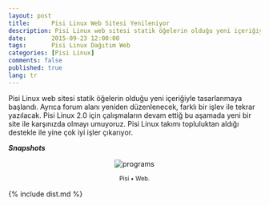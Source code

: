 ```yaml
---
layout: post
title:      Pisi Linux Web Sitesi Yenileniyor
description: Pisi Linux web sitesi statik öğelerin olduğu yeni içeriğiyle tasarlanmaya başlandı
date:       2015-09-23 12:00:00
tags:       Pisi Linux Dağıtım Web
categories: [Pisi Linux]
comments: false
published: true
lang: tr
---
```


Pisi Linux web sitesi statik öğelerin olduğu yeni içeriğiyle tasarlanmaya başlandı. Ayrıca forum alanı yeniden düzenlenecek, farklı bir işlev ile tekrar yazılacak. Pisi Linux 2.0 için çalışmaların devam ettiğ bu aşamada yeni bir site ile karşınızda olmayı umuyoruz. Pisi Linux takımı topluluktan aldığı destekle ile yine çok iyi işler çıkarıyor.


***Snapshots***

<div class='pull-right alert alert-warning' style="margin: 15px; text-align: center;">
  <img src="{{ site.baseurl }}/images/web-site.png" alt="programs" class="resize" />
  <p><small>Pisi &bull; Web.</small></p>
</div> 
  
<style>
img.resize {
  max-width:100%;
  max-height:100%;
}
</style>


{% include dist.md %}
 
